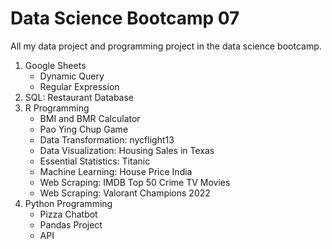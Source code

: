 # Data Science Bootcamp 07
All my data project and programming project in the data science bootcamp.
1. Google Sheets
   - Dynamic Query
   - Regular Expression
2. SQL: Restaurant Database
3. R Programming
   - BMI and BMR Calculator
   - Pao Ying Chup Game
   - Data Transformation: nycflight13
   - Data Visualization: Housing Sales in Texas
   - Essential Statistics: Titanic
   - Machine Learning: House Price India
   - Web Scraping: IMDB Top 50 Crime TV Movies
   - Web Scraping: Valorant Champions 2022
4. Python Programming
   - Pizza Chatbot
   - Pandas Project
   - API
